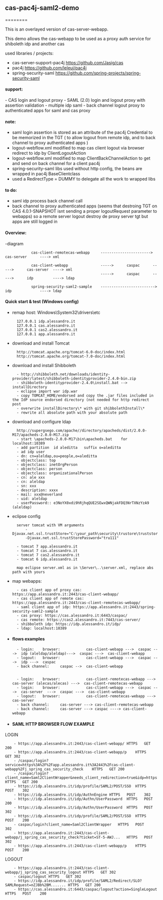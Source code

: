 <h2>cas-pac4j-saml2-demo</h2>

========

This is an overlayed version of cas-server-webapp.

This demo allows the cas-webapp to be used as a proxy auth service for  shiboleth idp and another cas

used libraries / projects:

- cas-server-support-pac4j https://github.com/Jasig/cas
- pac4j https://github.com/leleuj/pac4j
- spring-security-saml https://github.com/spring-projects/spring-security-saml


<h4>support:</h4>
- CAS login and logout proxy
- SAML (2.0) login and logout proxy with assertion validation
- multiple idp saml
- back channel logout proxy to authenticated apps for saml and cas proxy


<h4>note:</h4>

- saml login assertion is stored as an attribute of the pac4j Credential to be memorized in the TGT ( to allow logout from remote idp, and to back channel to proxy authenticated apps )
- logout-webflow.xml modified to map cas client logout via browser redirect to idp by ClientLogoutAction
- logout-webflow.xml modified to map ClientBackChannelAction to get and send on back channel for a client pac4j 
- spring-security-saml libs used without http config, the beans are wrapped in pac4j BaseClientclass 
- used a RedirectType = DUMMY to delegate all the work to wrapped libs



<h4>to do:</h4>

- saml idp process back channel call
- back channel to proxy authenticated apps (seems that  destroing TGT on CAS 4.0.1-SNAPSHOT isnt sending a proper logoutRequest parameter to webapps) so a remote server logout destroy de proxy server tgt but apps are still logged in



<h4>Overview:</h4>

-diagram
	
				cas-client-remotecas-webapp  	----------------------->		cas-server		----> xml
			
				cas-client-webapp  				----->		caspac		----->		cas-server	----> xml
												----->		caspac		----->		idp  		----> ldap
			
				spring-security-saml2-sample	------------------------->		idp	 			----> ldap



<h4>Quick start & test (Windows config)</h4>

- remap host: Windows\System32\drivers\etc

    	127.0.0.1 idp.alessandro.it
    	127.0.0.1 cas.alessandro.it
    	127.0.0.1 cas2.alessandro.it
    	127.0.0.1 app.alessandro.it
    
- download and install Tomcat

		http://tomcat.apache.org/tomcat-6.0-doc/index.html
		http://tomcat.apache.org/tomcat-7.0-doc/index.html
		
- download and install Shibboleth

		- http://shibboleth.net/downloads/identity-provider/latest/shibboleth-identityprovider-2.4.0-bin.zip
		- shibboleth-identityprovider-2.4.0\install.bat --> installDirectory
		- eclipse import war idp.war
		- copy TOMCAT_HOME/endorsed and copy the .jar files included in the IdP source endorsed directory (not needed for http redirect post 
		- overwrite installDirectory\* with git shibbolethInstall\* 
		- rewrite all absolute path with your absolute path
		
- download and configure ldap

		http://supergsego.com/apache//directory/apacheds/dist/2.0.0-M17/apacheds-2.0.0-M17.zip
	 	- start \apacheds-2.0.0-M17\bin\apacheds.bat    for   localhost:10389
	 	- add partition  id aleditta   suffix o=aleditta
	 	- ad idp user
	 	- dn: cn=aleldap,ou=people,o=aleditta
		- objectclass: top
		- objectclass: inetOrgPerson
		- objectclass: person
		- objectclass: organizationalPerson
		- cn: ale xxx
		- cn: aleldap
		- sn: xxx
		- description: xxxx
		- mail: xxx@neverland
		- uid: aleldap
		- userPassword:: e3NoYX0xdi9hRjhqQUE2SEwxQWNjakFDQ3NrTXNzYzA9	(aleldap)
	 

- eclipse config
		
		server tomcat with VM arguments
			-Djavax.net.ssl.trustStore="C:\your_path\security\trustore\truststore.ts"
			-Djavax.net.ssl.trustStorePassword="tru111"

		- tomcat 7 app.alessandro.it
		- tomcat 7 cas.alessandro.it
		- tomcat 7 cas2.alessandro.it
		- tomcat 6 idp.alessandro.it

		map eclipse server.xml as in \Server\..\server.xml, replace abs path with yours


- map webapps:
			
		- cas client app of proxy cas: https://app.alessandro.it:2443/cas-client-webapp/
		- cas client app of remote cas: https://app.alessandro.it:2443/cas-client-remotecas-webapp/
		- saml client app of idp: https://app.alessandro.it:2443/spring-security-saml2-sample
		- cas proxy: https://cas.alessandro.it:6443/caspac/ 
		- cas remote: https://cas2.alessandro.it:7443/cas-server/ 
		- shibboleth idp: https://idp.alessandro.it/idp/ 
		- ldap: localhost:10389 
 
  
 
- <h4>flows examples</h4>
	
	
		- login:  	browser:			cas-client-webapp --->  caspac --->  idp (aleldap/aleldap)--->  caspac --->  cas-client-webapp
		- logout: 	browser: 			cas-client-webapp --->  caspac --->  idp --->  caspac 
		- back channel:		caspac --> 	cas-client-webapp
	
				
		- login:  	browser:			cas-client-remotecas-webapp --->  cas-server (alecas/alecas) --->  cas-client-remotecas-webapp		
		- login:  	browser:			cas-client-webapp --->  caspac --->  cas-server  --->  caspac --->  cas-client-webapp
		- logout: 	browser: 			cas-client-remotecas-webapp --->  cas-server
		- back channel:		cas-server ---> cas-client-remotecas-webapp
		- back channel:		cas-server ---> caspac ----> cas-client-webapp
				 
	
 

- <h4>SAML HTTP BROWSER FLOW EXAMPLE</h4>

LOGIN

		- https://app.alessandro.it:2443/cas-client-webapp/	HTTPS	GET	200
		- https://app.alessandro.it:2443/cas-client-webapp/p	HTTPS	GET	302
		- /caspac/login?service=https%3A%2F%2Fapp.alessandro.it%3A2443%2Fcas-client-webapp%2Fj_spring_cas_security_check	HTTPS	GET	200
		- /caspac/login?client_name=Saml2ClientWrapper&needs_client_redirection=true&idp=https://idp.alessandro.it/idp/shibboleth	HTTPS	GET	200
		- https://idp.alessandro.it/idp/profile/SAML2/POST/SSO	HTTPS	POST	302
		- https://idp.alessandro.it/idp/AuthnEngine	HTTPS	POST	302
		- https://idp.alessandro.it/idp/Authn/UserPassword	HTTPS	POST	200
		- https://idp.alessandro.it/idp/Authn/UserPassword	HTTPS	POST	302
		- https://idp.alessandro.it/idp/profile/SAML2/POST/SSO	HTTPS	POST	200
		- caspac/login?client_name=Saml2ClientWrapper	HTTPS	POST	302
		- https://app.alessandro.it:2443/cas-client-webapp/j_spring_cas_security_check?ticket=ST-5-AWJ...	HTTPS	POST	302
		- https://app.alessandro.it:2443/cas-client-webapp/p	HTTPS	POST	200


LOGOUT

		- https://app.alessandro.it:2443/cas-client-webapp/j_spring_cas_security_logout	HTTPS	GET	302
		- caspac/logout	HTTPS	GET	302
		- https://idp.alessandro.it/idp/profile/SAML2/Redirect/SLO?SAMLRequest=nZJBb%2BM.......	HTTPS	GET	200
		- https://cas.alessandro.it:6443/caspac/logout?action=SingleLogout	HTTPS	POST	200
 
